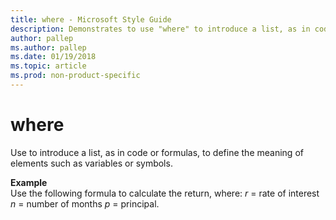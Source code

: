 ```yaml
---
title: where - Microsoft Style Guide
description: Demonstrates to use "where" to introduce a list, as in code or formulas, to define the meaning of elements such as variables or symbols with an example.
author: pallep
ms.author: pallep
ms.date: 01/19/2018
ms.topic: article
ms.prod: non-product-specific
---
```


# where

Use to introduce a list, as in code or formulas, to define the meaning of elements such as variables or symbols.

**Example**  
Use the following formula to calculate the return, where: *r* = rate of interest *n* = number of months *p* = principal.
